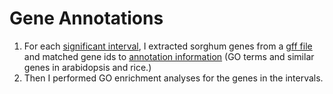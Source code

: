 # Gene Annotations
1) For each [significant interval](SignificantIntervals.csv), I extracted sorghum genes from a [gff file](Sbicolor_454_Chr03_gene) and matched gene ids to [annotation information](Sbicolor_454_v3.1.1.annotation_info.txt) (GO terms and similar genes in arabidopsis and rice.)
2) Then I performed GO enrichment analyses for the genes in the intervals.
